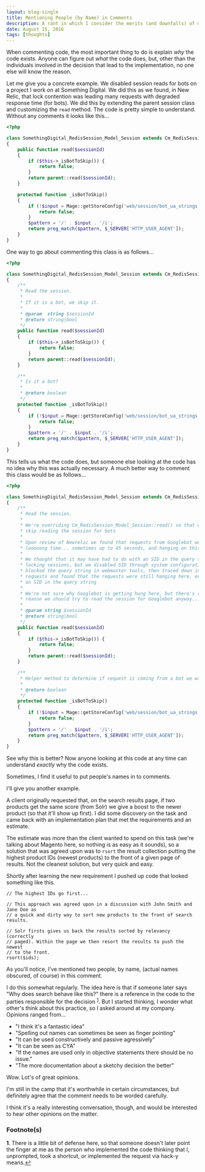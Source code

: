 ```yaml
---
layout: blog-single
title: Mentioning People (by Name) in Comments
description: A rant in which I consider the merits (and downfalls) of mentioning people, by name, in source code comments
date: August 15, 2016
tags: [thoughts]
---
```


When commenting code, the most important thing to do is explain *why* the code exists. Anyone can figure out *what* the code does, but, other than the individuals involved in the decision that lead to the implementation, no one else will know the reason. 

<!-- excerpt_separator -->

Let me give you a concrete example. We disabled session reads for bots on a project I work on at Something Digital. We did this as we found, in New Relic, that lock contention was leading many requests with degraded response time (for bots). We did this by extending the parent session class and customizing the `read` method. The code is pretty simple to understand. Without any comments it looks like this...

```php
<?php

class SomethingDigital_RedisSession_Model_Session extends Cm_RedisSession_Model_Session
{
    public function read($sessionId)
    {
        if ($this->_isBotToSkip()) {
            return false;
        }
        return parent::read($sessionId);
    }

    protected function _isBotToSkip()
    {
        if (!$input = Mage::getStoreConfig('web/session/bot_ua_strings')) {
            return false;
        }
        $pattern = '/' . $input . '/i';
        return preg_match($pattern, $_SERVER['HTTP_USER_AGENT']);
    }
}
```

One way to go about commenting this class is as follows...

```php
<?php

class SomethingDigital_RedisSession_Model_Session extends Cm_RedisSession_Model_Session
{
    /**
     * Read the session.
     *
     * If it is a bot, we skip it.
     *
     * @param  string $sessionId
     * @return string|bool
     */
    public function read($sessionId)
    {
        if ($this->_isBotToSkip()) {
            return false;
        }
        return parent::read($sessionId);
    }

    /**
     * Is it a bot?
     *
     * @return boolean
     */
    protected function _isBotToSkip()
    {
        if (!$input = Mage::getStoreConfig('web/session/bot_ua_strings')) {
            return false;
        }
        $pattern = '/' . $input . '/i';
        return preg_match($pattern, $_SERVER['HTTP_USER_AGENT']);
    }
}
```

This tells us what the code does, but someone else looking at the code has no idea why this was actually necessary. A much better way to comment this class would be as follows...

```php
<?php

class SomethingDigital_RedisSession_Model_Session extends Cm_RedisSession_Model_Session
{
    /**
     * Read the session.
     *
     * We're overriding Cm_RedisSession_Model_Session::read() so that we can
     * skip reading the session for bots
     *
     * Upon review of Newrelic we found that requests from Googlebot were taking
     * looooong time... sometimes up to 45 seconds, and hanging on this method.
     *
     * We thought that it may have had to do with an SID in the query string
     * locking sessions, but we disabled SID through system configuration, and
     * blocked the query string in webmaster tools, then traced down individual
     * requests and found that the requests were still hanging here, even without
     * an SID in the query string
     *
     * We're not sure why Googlebot is getting hung here, but there's really no
     * reason we should try to read the session for Googlebot anyway...
     *
     * @param string $sessionId
     * @return string|bool
     */
    public function read($sessionId)
    {
        if ($this->_isBotToSkip()) {
            return false;
        }
        return parent::read($sessionId);
    }

    /**
     * Helper method to determine if request is coming from a bot we want to skip
     *
     * @return boolean
     */
    protected function _isBotToSkip()
    {
        if (!$input = Mage::getStoreConfig('web/session/bot_ua_strings')) {
            return false;
        }
        $pattern = '/' . $input . '/i';
        return preg_match($pattern, $_SERVER['HTTP_USER_AGENT']);
    }
}
```

See why this is better? Now anyone looking at this code at any time can understand *exactly* why the code exists.

Sometimes, I find it useful to put people's names in to comments.

I'll give you another example.

A client originally requested that, on the search results page, if two products get the same score (from Solr) we give a boost to the newer product (so that it'll show up first). I did some discovery on the task and came back with an implementation plan that met the requirements and an estimate.

The estimate was more than the client wanted to spend on this task (we're talking about Magento here, so nothing is as easy as it sounds), so a solution that was agreed upon was to `rsort` the result collection putting the highest product IDs (newest products) to the front of a given page of results. Not the cleanest solution, but very quick and easy.

Shortly after learning the new requirement I pushed up code that looked something like this.

```php?start_inline=1
// The highest IDs go first...

// This approach was agreed upon in a discussion with John Smith and Jane Doe as
// a quick and dirty way to sort new products to the front of search results.

// Solr firsts gives us back the results sorted by relevancy (correctly
// paged). Within the page we then resort the results to push the newest
// to the front.
rsort($ids);
```

As you'll notice, I've mentioned two people, by name, (actual names obscured, of course) in this comment.

I do this somewhat regularly. The idea here is that if someone later says "Why does search behave like this?" there is a reference in the code to the parties responsible for the decision <sup style="display: inline-block" id="a1">[1](#f1)</sup>. But I started thinking, I wonder what other's think about this practice, so I asked around at my company. Opinions ranged from...

- "I think it's a fantastic idea"
- "Spelling out names can sometimes be seen as finger pointing"
- "It can be used constructively and passive agressively"
- "It can be seen as CYA"
- "If the names are used only in objective statements there should be no issue."
- "The more documentation about a sketchy decision the better"

Wow. Lot's of great opinions.

I'm still in the camp that it's worthwhile in certain circumstances, but definitely agree that the comment needs to be worded carefully.

I think it's a really interesting conversation, though, and would be interested to hear other opinions on the matter.

### Footnote(s)

<b id="f1">1</b>. There is a little bit of defense here, so that someone doesn't later point the finger at me as the person who implemented the code thinking that I, unprompted, took a shortcut, or implemented the request via hack-y means.[↩](#a1)
